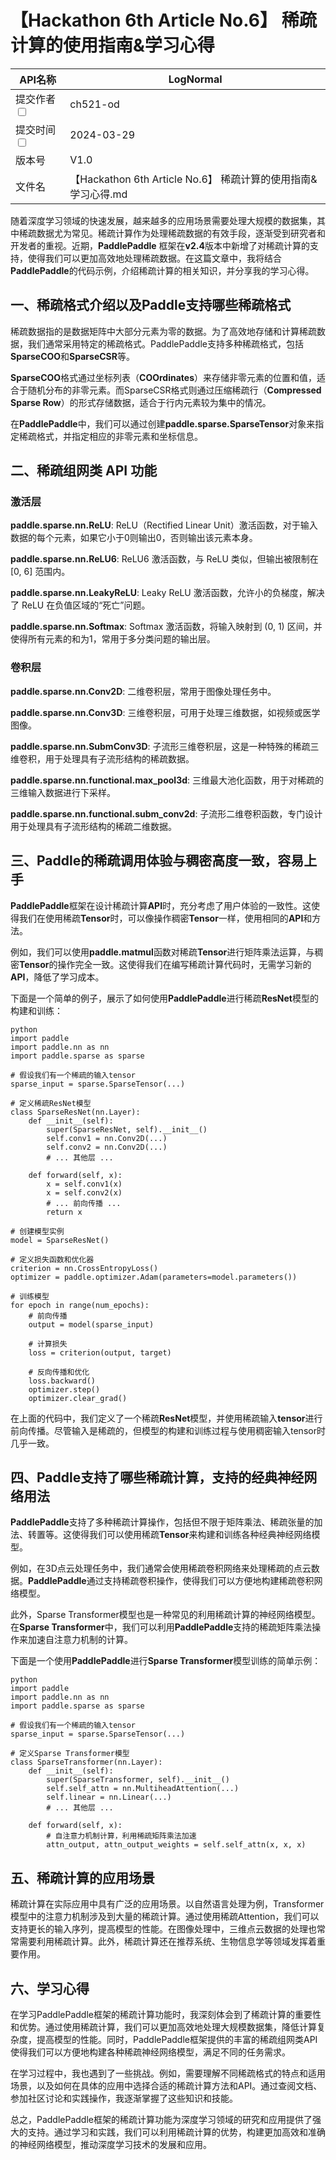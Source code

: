 # 【Hackathon 6th Article No.6】 稀疏计算的使用指南&学习心得

|API名称 | LogNormal | 
|---|---|
|提交作者<input type="checkbox" class="rowselector hidden"> | ch521-od | 
|提交时间<input type="checkbox" class="rowselector hidden"> | 2024-03-29 | 
|版本号 | V1.0 |  
|文件名 |【Hackathon 6th Article No.6】 稀疏计算的使用指南&学习心得.md | 

随着深度学习领域的快速发展，越来越多的应用场景需要处理大规模的数据集，其中稀疏数据尤为常见。稀疏计算作为处理稀疏数据的有效手段，逐渐受到研究者和开发者的重视。近期，**PaddlePaddle** 框架在**v2.4**版本中新增了对稀疏计算的支持，使得我们可以更加高效地处理稀疏数据。在这篇文章中，我将结合**PaddlePaddle**的代码示例，介绍稀疏计算的相关知识，并分享我的学习心得。

## 一、稀疏格式介绍以及Paddle支持哪些稀疏格式

稀疏数据指的是数据矩阵中大部分元素为零的数据。为了高效地存储和计算稀疏数据，我们通常采用特定的稀疏格式。PaddlePaddle支持多种稀疏格式，包括**SparseCOO**和**SparseCSR**等。

**SparseCOO**格式通过坐标列表（**COOrdinates**）来存储非零元素的位置和值，适合于随机分布的非零元素。而SparseCSR格式则通过压缩稀疏行（**Compressed Sparse Row**）的形式存储数据，适合于行内元素较为集中的情况。

在**PaddlePaddle**中，我们可以通过创建**paddle.sparse.SparseTensor**对象来指定稀疏格式，并指定相应的非零元素和坐标信息。

## 二、稀疏组网类 API 功能

### 激活层
**paddle.sparse.nn.ReLU**: ReLU（Rectified Linear Unit）激活函数，对于输入数据的每个元素，如果它小于0则输出0，否则输出该元素本身。

**paddle.sparse.nn.ReLU6**: ReLU6 激活函数，与 ReLU 类似，但输出被限制在 [0, 6] 范围内。

**paddle.sparse.nn.LeakyReLU**: Leaky ReLU 激活函数，允许小的负梯度，解决了 ReLU 在负值区域的“死亡”问题。

**paddle.sparse.nn.Softmax**: Softmax 激活函数，将输入映射到 (0, 1) 区间，并使得所有元素的和为1，常用于多分类问题的输出层。

### 卷积层
**paddle.sparse.nn.Conv2D**: 二维卷积层，常用于图像处理任务中。

**paddle.sparse.nn.Conv3D**: 三维卷积层，可用于处理三维数据，如视频或医学图像。

**paddle.sparse.nn.SubmConv3D**: 子流形三维卷积层，这是一种特殊的稀疏三维卷积，用于处理具有子流形结构的稀疏数据。

**paddle.sparse.nn.functional.max_pool3d**: 三维最大池化函数，用于对稀疏的三维输入数据进行下采样。

**paddle.sparse.nn.functional.subm_conv2d**: 子流形二维卷积函数，专门设计用于处理具有子流形结构的稀疏二维数据。

## 三、Paddle的稀疏调用体验与稠密高度一致，容易上手

**PaddlePaddle**框架在设计稀疏计算**API**时，充分考虑了用户体验的一致性。这使得我们在使用稀疏**Tensor**时，可以像操作稠密**Tensor**一样，使用相同的**API**和方法。

例如，我们可以使用**paddle.matmul**函数对稀疏**Tensor**进行矩阵乘法运算，与稠密**Tensor**的操作完全一致。这使得我们在编写稀疏计算代码时，无需学习新的**API**，降低了学习成本。

下面是一个简单的例子，展示了如何使用**PaddlePaddle**进行稀疏**ResNet**模型的构建和训练：
```
python
import paddle  
import paddle.nn as nn  
import paddle.sparse as sparse  
  
# 假设我们有一个稀疏的输入tensor  
sparse_input = sparse.SparseTensor(...)  
  
# 定义稀疏ResNet模型  
class SparseResNet(nn.Layer):  
    def __init__(self):  
        super(SparseResNet, self).__init__()  
        self.conv1 = nn.Conv2D(...)  
        self.conv2 = nn.Conv2D(...)  
        # ... 其他层 ...  
  
    def forward(self, x):  
        x = self.conv1(x)  
        x = self.conv2(x)  
        # ... 前向传播 ...  
        return x  
  
# 创建模型实例  
model = SparseResNet()  
  
# 定义损失函数和优化器  
criterion = nn.CrossEntropyLoss()  
optimizer = paddle.optimizer.Adam(parameters=model.parameters())  
  
# 训练模型  
for epoch in range(num_epochs):  
    # 前向传播  
    output = model(sparse_input)  
      
    # 计算损失  
    loss = criterion(output, target)  
      
    # 反向传播和优化  
    loss.backward()  
    optimizer.step()  
    optimizer.clear_grad()
```
在上面的代码中，我们定义了一个稀疏**ResNet**模型，并使用稀疏输入**tensor**进行前向传播。尽管输入是稀疏的，但模型的构建和训练过程与使用稠密输入tensor时几乎一致。

## 四、Paddle支持了哪些稀疏计算，支持的经典神经网络用法

**PaddlePaddle**支持了多种稀疏计算操作，包括但不限于矩阵乘法、稀疏张量的加法、转置等。这使得我们可以使用稀疏**Tensor**来构建和训练各种经典神经网络模型。

例如，在3D点云处理任务中，我们通常会使用稀疏卷积网络来处理稀疏的点云数据。**PaddlePaddle**通过支持稀疏卷积操作，使得我们可以方便地构建稀疏卷积网络模型。

此外，Sparse Transformer模型也是一种常见的利用稀疏计算的神经网络模型。在**Sparse Transformer**中，我们可以利用**PaddlePaddle**支持的稀疏矩阵乘法操作来加速自注意力机制的计算。

下面是一个使用**PaddlePaddle**进行**Sparse Transformer**模型训练的简单示例：
```
python
import paddle  
import paddle.nn as nn  
import paddle.sparse as sparse  
  
# 假设我们有一个稀疏的输入tensor  
sparse_input = sparse.SparseTensor(...)  
  
# 定义Sparse Transformer模型  
class SparseTransformer(nn.Layer):  
    def __init__(self):  
        super(SparseTransformer, self).__init__()  
        self.self_attn = nn.MultiheadAttention(...)  
        self.linear = nn.Linear(...)  
        # ... 其他层 ...  
  
    def forward(self, x):  
        # 自注意力机制计算，利用稀疏矩阵乘法加速  
        attn_output, attn_output_weights = self.self_attn(x, x, x)
```
## 五、稀疏计算的应用场景
稀疏计算在实际应用中具有广泛的应用场景。以自然语言处理为例，Transformer模型中的注意力机制涉及到大量的稀疏计算。通过使用稀疏Attention，我们可以支持更长的输入序列，提高模型的性能。在图像处理中，三维点云数据的处理也常常需要利用稀疏计算。此外，稀疏计算还在推荐系统、生物信息学等领域发挥着重要作用。

## 六、学习心得
在学习PaddlePaddle框架的稀疏计算功能时，我深刻体会到了稀疏计算的重要性和优势。通过使用稀疏计算，我们可以更加高效地处理大规模数据集，降低计算复杂度，提高模型的性能。同时，PaddlePaddle框架提供的丰富的稀疏组网类API使得我们可以方便地构建各种稀疏神经网络模型，满足不同的任务需求。

在学习过程中，我也遇到了一些挑战。例如，需要理解不同稀疏格式的特点和适用场景，以及如何在具体的应用中选择合适的稀疏计算方法和API。通过查阅文档、参加社区讨论和实践操作，我逐渐掌握了这些知识和技能。

总之，PaddlePaddle框架的稀疏计算功能为深度学习领域的研究和应用提供了强大的支持。通过学习和实践，我们可以利用稀疏计算的优势，构建更加高效和准确的神经网络模型，推动深度学习技术的发展和应用。
